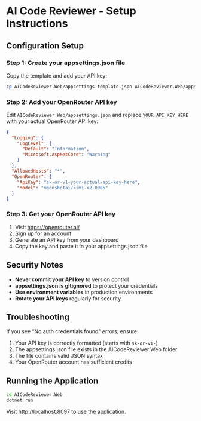 # AI Code Reviewer - Setup Instructions

## Configuration Setup

### Step 1: Create your appsettings.json file
Copy the template and add your API key:

```bash
cp AICodeReviewer.Web/appsettings.template.json AICodeReviewer.Web/appsettings.json
```

### Step 2: Add your OpenRouter API key
Edit `AICodeReviewer.Web/appsettings.json` and replace `YOUR_API_KEY_HERE` with your actual OpenRouter API key:

```json
{
  "Logging": {
    "LogLevel": {
      "Default": "Information",
      "Microsoft.AspNetCore": "Warning"
    }
  },
  "AllowedHosts": "*",
  "OpenRouter": {
    "ApiKey": "sk-or-v1-your-actual-api-key-here",
    "Model": "moonshotai/kimi-k2-0905"
  }
}
```

### Step 3: Get your OpenRouter API key
1. Visit https://openrouter.ai/
2. Sign up for an account
3. Generate an API key from your dashboard
4. Copy the key and paste it in your appsettings.json file

## Security Notes
- **Never commit your API key** to version control
- **appsettings.json is gitignored** to protect your credentials
- **Use environment variables** in production environments
- **Rotate your API keys** regularly for security

## Troubleshooting
If you see "No auth credentials found" errors, ensure:
1. Your API key is correctly formatted (starts with `sk-or-v1-`)
2. The appsettings.json file exists in the AICodeReviewer.Web folder
3. The file contains valid JSON syntax
4. Your OpenRouter account has sufficient credits

## Running the Application
```bash
cd AICodeReviewer.Web
dotnet run
```

Visit http://localhost:8097 to use the application.